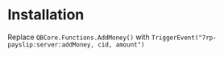 # Installation

Replace `QBCore.Functions.AddMoney()` with `TriggerEvent("7rp-payslip:server:addMoney, cid, amount")`
